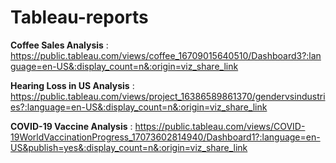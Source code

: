 # Tableau-reports

**Coffee Sales Analysis** : https://public.tableau.com/views/coffee_16709015640510/Dashboard3?:language=en-US&:display_count=n&:origin=viz_share_link

**Hearing Loss in US Analysis** : https://public.tableau.com/views/project_16386589861370/gendervsindustries?:language=en-US&:display_count=n&:origin=viz_share_link

**COVID-19 Vaccine Analysis** : https://public.tableau.com/views/COVID-19WorldVaccinationProgress_17073602814940/Dashboard1?:language=en-US&publish=yes&:display_count=n&:origin=viz_share_link

